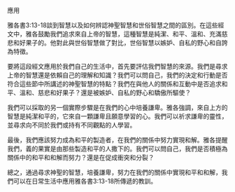 應用

雅各書3:13-18談到智慧以及如何辨認神聖智慧和世俗智慧之間的區別。在這些經文中，雅各鼓勵我們追求來自上帝的智慧，這種智慧是純潔、和平、溫和、充滿慈悲和好果子的。他對此與世俗智慧做了對比，世俗智慧以嫉妒、自私的野心和自誇為特徵。

要將這段經文應用於我們自己的生活中，首先要評估我們智慧的來源。我們是尋求上帝的智慧還是依賴自己的理解和知識？我們可以問自己，我們的決定和行動是否符合這些節中所講述的神聖智慧的特點？我們在與他人的關係和互動中是否追求和平、溫和、慈悲和好果子？還是被嫉妒、自私的野心和驕傲所驅使？

我們可以採取的另一個實際步驟是在我們的心中培養謙卑。雅各強調，來自上方的智慧是純潔和平的，它來自一顆謙卑且願意學習的心。我們可以祈求謙卑的靈性，並尋求向不同於我們或持有不同觀點的人學習。

最後，我們應該努力成為和平的製造者，在我們的關係中努力實現和解。雅各提醒我們，義的果實是由那些製造和平的人撒下的。我們可以問自己，我們是否積極為關係中的和平和和解而努力？還是在促成衝突和分裂？

總之，通過尋求神聖的智慧，培養謙卑，努力在我們的關係中實現和平和和解，我們可以在日常生活中應用雅各書3:13-18所傳遞的教訓。